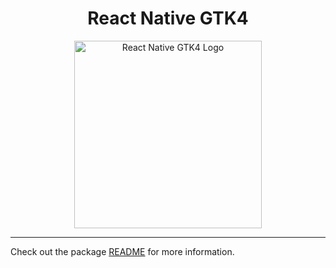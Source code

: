 <div align="center">
  <h1>React Native GTK4</h1>
  <img src="https://github.com/eugeniodepalo/react-native-gtk4/assets/151741/a63e79ee-f9ae-435d-84be-9534119fc763" width="300" alt="React Native GTK4 Logo" />
</div>

---

Check out the package [README](packages/react-native-gtk4/README.md) for more information.
